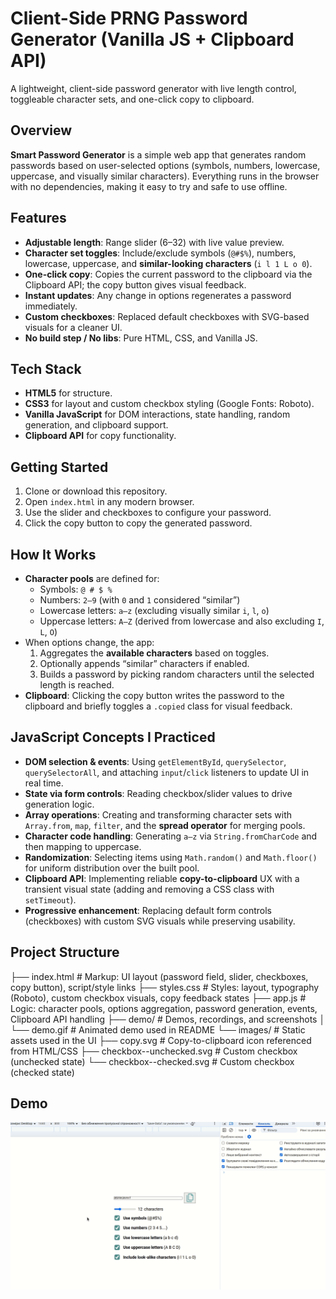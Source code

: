 # Client-Side PRNG Password Generator (Vanilla JS + Clipboard API)

A lightweight, client-side password generator with live length control, toggleable character sets, and one-click copy to clipboard.

## Overview
**Smart Password Generator** is a simple web app that generates random passwords based on user-selected options (symbols, numbers, lowercase, uppercase, and visually similar characters). Everything runs in the browser with no dependencies, making it easy to try and safe to use offline.

## Features
- **Adjustable length**: Range slider (6–32) with live value preview.
- **Character set toggles**: Include/exclude symbols (`@#$%`), numbers, lowercase, uppercase, and **similar-looking characters** (`i l 1 L o 0`).
- **One-click copy**: Copies the current password to the clipboard via the Clipboard API; the copy button      gives visual feedback.
- **Instant updates**: Any change in options regenerates a password immediately.
- **Custom checkboxes**: Replaced default checkboxes with SVG-based visuals for a cleaner UI.
- **No build step / No libs**: Pure HTML, CSS, and Vanilla JS.

## Tech Stack
- **HTML5** for structure.
- **CSS3** for layout and custom checkbox styling (Google Fonts: Roboto).
- **Vanilla JavaScript** for DOM interactions, state handling, random generation, and clipboard support.
- **Clipboard API** for copy functionality.

## Getting Started
1. Clone or download this repository.
2. Open `index.html` in any modern browser.
3. Use the slider and checkboxes to configure your password.
4. Click the copy button to copy the generated password.

## How It Works
- **Character pools** are defined for:
  - Symbols: `@ # $ %`
  - Numbers: `2–9` (with `0` and `1` considered “similar”)
  - Lowercase letters: `a–z` (excluding visually similar `i`, `l`, `o`)
  - Uppercase letters: `A–Z` (derived from lowercase and also excluding `I`, `L`, `O`)
- When options change, the app:
  1. Aggregates the **available characters** based on toggles.
  2. Optionally appends “similar” characters if enabled.
  3. Builds a password by picking random characters until the selected length is reached.
- **Clipboard**: Clicking the copy button writes the password to the clipboard and briefly toggles a `.copied` class for visual feedback.

## JavaScript Concepts I Practiced
- **DOM selection & events**: Using `getElementById`, `querySelector`, `querySelectorAll`, and attaching `input`/`click` listeners to update UI in real time.
- **State via form controls**: Reading checkbox/slider values to drive generation logic.
- **Array operations**: Creating and transforming character sets with `Array.from`, `map`, `filter`, and the **spread operator** for merging pools.
- **Character code handling**: Generating `a–z` via `String.fromCharCode` and then mapping to uppercase.
- **Randomization**: Selecting items using `Math.random()` and `Math.floor()` for uniform distribution over the built pool.
- **Clipboard API**: Implementing reliable **copy-to-clipboard** UX with a transient visual state (adding and removing a CSS class with `setTimeout`).
- **Progressive enhancement**: Replacing default form controls (checkboxes) with custom SVG visuals while preserving usability.

## Project Structure

├── index.html      # Markup: UI layout (password field, slider, checkboxes, copy button), script/style links
├── styles.css      # Styles: layout, typography (Roboto), custom checkbox visuals, copy feedback states
├── app.js          # Logic: character pools, options aggregation, password generation, events, Clipboard API handling
├── demo/           # Demos, recordings, and screenshots
│   └── demo.gif    # Animated demo used in README
└── images/         # Static assets used in the UI
    ├── copy.svg                # Copy-to-clipboard icon referenced from HTML/CSS
    ├── checkbox--unchecked.svg # Custom checkbox (unchecked state)
    └── checkbox--checked.svg   # Custom checkbox (checked state)

## Demo
![Demo](./demo/demo.gif)

